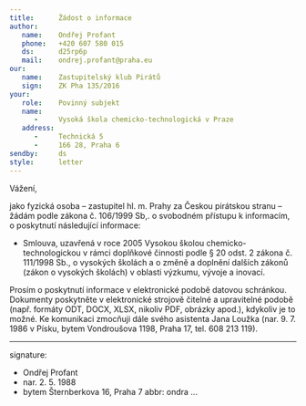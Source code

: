 ```yaml
---
title:      Žádost o informace
author:
   name:    Ondřej Profant
   phone:   +420 607 580 015
   ds:      d25rp6p
   mail:    ondrej.profant@praha.eu
our:
   name:    Zastupitelský klub Pirátů
   sign:    ZK Pha 135/2016
your:
   role:    Povinný subjekt
   name:    
      -     Vysoká škola chemicko-technologická v Praze
   address:
      -     Technická 5 
      -     166 28, Praha 6
sendby:     ds
style:      letter
---
```


Vážení,

jako fyzická osoba – zastupitel hl. m. Prahy za Českou pirátskou stranu – žádám podle zákona č. 106/1999 Sb,. o svobodném přístupu k informacím, o poskytnutí následující informace:

* Smlouva, uzavřená v roce 2005 Vysokou školou chemicko-technologickou v rámci doplňkové činnosti podle § 20 odst. 2 zákona č. 111/1998 Sb., o vysokých školách a o změně a doplnění dalších zákonů (zákon o vysokých školách) v oblasti výzkumu, vývoje a inovací.

Prosím o poskytnutí informace v elektronické podobě datovou schránkou. Dokumenty poskytněte v elektronické strojově čitelné a upravitelné podobě (např. formáty ODT, DOCX, XLSX, nikoliv PDF, obrázky apod.), kdykoliv je to možné. Ke komunikaci zmocňuji dále svého asistenta Jana Loužka (nar. 9. 7. 1986 v Písku, bytem Vondroušova 1198, Praha 17, tel. 608 213 119).

---
signature: 
  - Ondřej Profant
  - nar. 2. 5. 1988
  - bytem Šternberkova 16, Praha 7
abbr:       ondra
...
